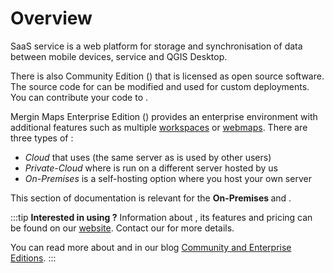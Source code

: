 # Overview

SaaS <MainPlatformName /> service is a web platform for storage and synchronisation of data between mobile devices, <MainPlatformNameLink /> service and QGIS Desktop. 

There is also <MainPlatformName /> Community Edition (<CommunityPlatformNameLink />) that is licensed as open source software. The source code for <CommunityPlatformName /> can be modified and used for custom deployments. You can contribute your code to <GitHubRepo id="MerginMaps/server" />.

Mergin Maps Enterprise Edition (<EnterprisePlatformNameLink />) provides an enterprise environment with additional features such as multiple [workspaces](../manage/workspaces/) or [webmaps](../manage/dashboard-maps/). There are three types of <EnterprisePlatformNameLink />:
- *Cloud* that uses <AppDomainNameLink /> (the same server as is used by other <MainPlatformName /> users)
- *Private-Cloud* where <MainPlatformName /> is run on a different server hosted by us
- *On-Premises* is a self-hosting option where you host your own server

This section of documentation is relevant for the **On-Premises <EnterprisePlatformName />** and **<CommunityPlatformName />**.

:::tip
**Interested in using <EnterprisePlatformName />?** Information about <EnterprisePlatformName />, its features and pricing can be found on our [website](https://merginmaps.com/pricing-for-ce-and-ee). Contact our <MerginMapsEmail id="sales" desc="sales team" /> for more details.

You can read more about <CommunityPlatformName /> and <EnterprisePlatformName /> in our blog [<MainPlatformName /> Community and Enterprise Editions](https://merginmaps.com/blog/introducing-mergin-maps-community-and-enterprise-editions).
:::
